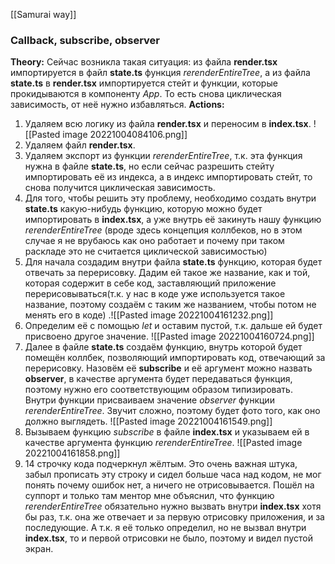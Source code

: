 [[Samurai way]]
### Callback, subscribe, observer
**Theory:**
Сейчас возникла такая ситуация: из файла **render.tsx** импортируется в файл **state.ts** функция *rerenderEntireTree*, а из файла **state.ts** в **render.tsx** импортируется стейт и функции, которые прокидываются в компоненту *Арр*. То есть снова циклическая зависимость, от неё нужно избавляться.
**Actions:**
1. Удаляем всю логику из файла **render.tsx** и переносим в **index.tsx**. ![[Pasted image 20221004084106.png]]
2. Удаляем файл **render.tsx**.
3. Удаляем экспорт из функции *rerenderEntireTree*, т.к. эта функция нужна в файле **state.ts**, но если сейчас разрешить стейту импортировать её из индекса, а в индекс импортировать стейт, то снова получится циклическая зависимость.
4. Для того, чтобы решить эту проблему, необходимо создать внутри **state.ts** какую-нибудь функцию, которую можно будет импортировать в **index.tsx**, а уже внутрь её закинуть нашу функцию *rerenderEntireTree* (вроде здесь концепция коллбеков, но в этом случае я не врубаюсь как оно работает и почему при таком раскладе это не считается циклической зависимостью)
5. Для начала создадим внутри файла **state.ts** функцию, которая будет отвечать за перерисовку. Дадим ей такое же название, как и той, которая содержит в себе код, заставляющий приложение перерисовываться(т.к. у нас в коде уже используется такое название, поэтому создаём с таким же названием, чтобы потом не менять его в коде) .![[Pasted image 20221004161232.png]]
6. Определим её с помощью *let* и оставим пустой, т.к. дальше ей будет присвоено другое значение.                               ![[Pasted image 20221004160724.png]]
7. Далее в файле **state.ts** создаём функцию, внутрь которой будет помещён коллбек, позволяющий импортировать код, отвечающий за перерисовку. Назовём её **subscribe** и её аргумент можно назвать **observer**, в качестве аргумента будет передаваться функция, поэтому нужно его соответствующим образом типизировать. Внутри функции присваиваем значение *observer* функции *rerenderEntireTree*. Звучит сложно, поэтому будет фото того, как оно должно выглядеть.                                                                                                                          ![[Pasted image 20221004161549.png]]
8. Вызываем функцию *subscribe* в файле **index.tsx** и указываем ей в качестве аргумента функцию *rerenderEntireTree*. ![[Pasted image 20221004161858.png]]
9. 14 строчку кода подчеркнул жёлтым. Это очень важная штука, забыл прописать эту строку и сидел больше часа над кодом, не мог понять почему ошибок нет, а ничего не отрисовывается. Пошёл на суппорт и только там ментор мне объяснил, что функцию *rerenderEntireTree* обязательно нужно вызвать внутри **index.tsx** хотя бы раз, т.к. она же отвечает и за первую отрисовку приложения, и за последующие. А т.к. я её только определил, но не вызвал внутри **index.tsx**, то и первой отрисовки не было, поэтому и видел пустой экран.